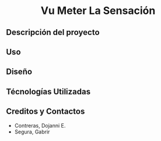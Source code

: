 <div align="center">
  <h1 align="center">Vu Meter La Sensación</h1>
</div>

## Descripción del proyecto

## Uso

## Diseño

## Técnologías Utilizadas

## Creditos y Contactos
- Contreras, Dojanni E.
- Segura, Gabrir
